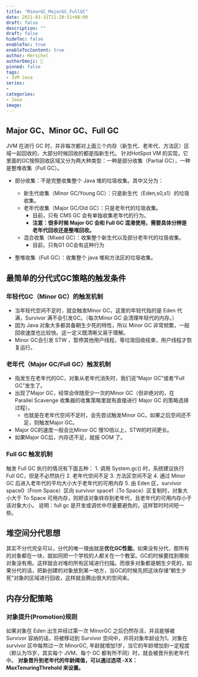 ```yaml
---
title: "MinorGC_MajorGC_FullGC"
date: 2021-03-31T21:20:51+08:00
draft: false
description: ""
draft: false
hideToc: false
enableToc: true
enableTocContent: true
author: Herschel
authorEmoji: 🎅
pinned: false
tags:
- JVM Java
series:
-
categories:
- Java
image:
---
```


## Major GC、Minor GC、Full GC

JVM 在进行 GC 时，并非每次都对上面三个内存（新生代、老年代、方法区）区域一起回收的，大部分时候回收的都是指新生代。
针对HotSpot VM 的实现，它里面的GC按照回收区域又分为两大种类型：一种是部分收集（Partial GC），一种是整堆收集（Full GC）。

- 部分收集：不是完整收集整个 Java 堆的垃圾收集。其中又分为：
    - 新生代收集（Minor GC/Young GC）：只是新生代（Eden,s0,s1）的垃圾收集。
    - 老年代收集（Major GC/Old GC）：只是老年代的垃圾收集。
        - 目前，只有 CMS GC 会有单独收集老年代的行为。
        - **注意：很多时候 Major GC 会和 Full GC 混淆使用，需要具体分辨是老年代回收还是整堆回收。**
    - 混合收集（Mixed GC）：收集整个新生代以及部分老年代的垃圾收集。
        - 目前，只有G1 GC会有这种行为

- 整堆收集（Full GC）：收集整个 java 堆和方法区的垃圾收集。

## 最简单的分代式GC策略的触发条件

### 年轻代GC（Minor GC）的触发机制

- 当年轻代空间不足时，就会触发Minor GC，这里的年轻代指的是 Eden 代满，Survivor 满不会引发GC。（每次Minor GC 会清理年轻代的内存。）
- 因为 Java 对象大多都具备朝生夕死的特性，所以 Minor GC 非常频繁，一般回收速度也比较快。这一定义既清晰又易于理解。
- Minor GC会引发 STW ，暂停其他用户线程，等垃圾回收结束，用户线程才恢复运行。

### 老年代（Major GC/Full GC）触发机制

- 指发生在老年代的GC，对象从老年代消失时，我们说“Major GC”或者“Full GC”发生了。
- 出现了Major GC，经常会伴随至少一次的Minor GC（但非绝对的，在 Parallel Scavenge 收集器的收集策略里就有直接进行 Major GC 的策略选择过程）。
    - 也就是在老年代空间不足时，会先尝试触发Minor GC。如果之后空间还不足，则触发Major GC。
- Major GC的速度一般会比Minor GC 慢10倍以上，STW的时间更长。
- 如果Major GC后，内存还不足，就报 OOM 了。

### Full GC 触发机制

触发 Full GC 执行的情况有下面五种：
    1. 调用 System.gc() 时，系统建议执行 Full GC，但是不必然执行
    2. 老年代空间不足
    3. 方法区空间不足
    4. 通过 Minor GC 后进入老年代的平均大小大于老年代的可用内存
    5. 由 Eden 区，survivor space0（From Space）区向 survivor space1（To Space）区复制时，对象大小大于 To Space 可用内存，则把该对象转存到老年代，且老年代的可用内存小于该对象大小。
说明：full gc 是开发或调优中尽量要避免的，这样暂时时间短一些。

## 堆空间分代思想

其实不分代完全可以，分代的唯一理由就是**优化GC性能**。如果没有分代，那所有的对象都在一块，就如同把一个学校的人都关在一个教室。GC的时候要找到哪些对象没有用。这样就会对堆的所有区域进行扫描。而很多对象都是朝生夕死的，如果分代的话，把新创建的对象放到某一地方，当GC的时候先把这块存储“朝生夕死”对象的区域进行回收，这样就会腾出很大的空间来。

## 内存分配策略
### 对象提升(Promotion)规则

如果对象在 Eden 出生并经过第一次 MinorGC 之后仍然存活，并且能够被 Survivor 容纳的话，将被移动到 Survivor 空间中，并将对象年龄设为1。对象在 survivor 区中每熬过一次 MinorGC, 年龄就增加1岁，当它的年龄增加到一定程度（默认为15岁，其实每个 JVM、每个 GC 都有所不同）时，就会被晋升到老年代中。
**对象晋升到老年代的年龄阈值，可以通过选项 -XX：MaxTenuringThrehold 来设置。**
